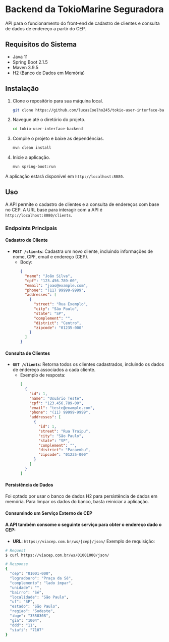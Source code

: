 # Backend da TokioMarine Seguradora

API para o funcionamento do front-end de cadastro de clientes e consulta de dados de endereço a partir do CEP.

## Requisitos do Sistema

- Java 11
- Spring Boot 2.1.5
- Maven 3.9.5
- H2 (Banco de Dados em Memória)

## Instalação

1. Clone o repositório para sua máquina local.
    ```bash
    git clone https://github.com/lucasCoelho245/tokio-user-interface-backend.git
    ```

2. Navegue até o diretório do projeto.
    ```bash
    cd tokio-user-interface-backend
    ```

3. Compile o projeto e baixe as dependências.
    ```bash
    mvn clean install
    ```

4. Inicie a aplicação.
    ```bash
    mvn spring-boot:run
    ```

A aplicação estará disponível em `http://localhost:8080`.

## Uso

A API permite o cadastro de clientes e a consulta de endereços com base no CEP. A URL base para interagir com a API é `http://localhost:8080/clients`.

### Endpoints Principais

#### Cadastro de Cliente
- **`POST /clients`**: Cadastra um novo cliente, incluindo informações de nome, CPF, email e endereço (CEP).
    - Body:
      ```json
      {
        "name": "João Silva",
        "cpf": "123.456.789-00",
        "email": "joao@example.com",
        "phone": "(11) 99999-9999",
        "addresses": [
          {
            "street": "Rua Exemplo",
            "city": "São Paulo",
            "state": "SP",
            "complement": "",
            "district": "Centro",
            "zipcode": "01235-000"
          }
        ]
      }
      ```

#### Consulta de Clientes
- **`GET /clients`**: Retorna todos os clientes cadastrados, incluindo os dados de endereço associados a cada cliente.
    - Exemplo de resposta:
      ```json
      [
        {
          "id": 1,
          "name": "Usuário Teste",
          "cpf": "123.456.789-00",
          "email": "teste@example.com",
          "phone": "(11) 99999-9999",
          "addresses": [
            {
              "id": 1,
              "street": "Rua Traipu",
              "city": "São Paulo",
              "state": "SP",
              "complement": "",
              "district": "Pacaembu",
              "zipcode": "01235-000"
            }
          ]
        }
      ]
      ```

#### Persistência de Dados
Foi optado por usar o banco de dados H2 para persistência de dados em memória. Para limpar os dados do banco, basta reiniciar a aplicação.


#### Consumindo um Serviço Externo de CEP

#### A  API também consome o seguinte serviço para obter o endereço dado o CEP:

- **URL**: `https://viacep.com.br/ws/{cep}/json/`
  Exemplo de requisição:
```sh
# Request
$ curl https://viacep.com.br/ws/01001000/json/

# Response
{
  "cep": "01001-000",
  "logradouro": "Praça da Sé",
  "complemento": "lado ímpar",
  "unidade": "",
  "bairro": "Sé",
  "localidade": "São Paulo",
  "uf": "SP",
  "estado": "São Paulo",
  "regiao": "Sudeste",
  "ibge": "3550308",
  "gia": "1004",
  "ddd": "11",
  "siafi": "7107"
}



